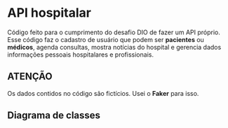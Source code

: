 # API hospitalar
Código feito para o cumprimento do desafio DIO de fazer um API próprio. Esse código faz o cadastro de usuário que podem ser **pacientes** ou **médicos**, agenda consultas, mostra notícias do hospital e gerencia dados informações pessoais hospitalares e profissionais.

## ATENÇÃO
Os dados contidos no código são fictícios. Usei o **Faker** para isso.

## Diagrama de classes

